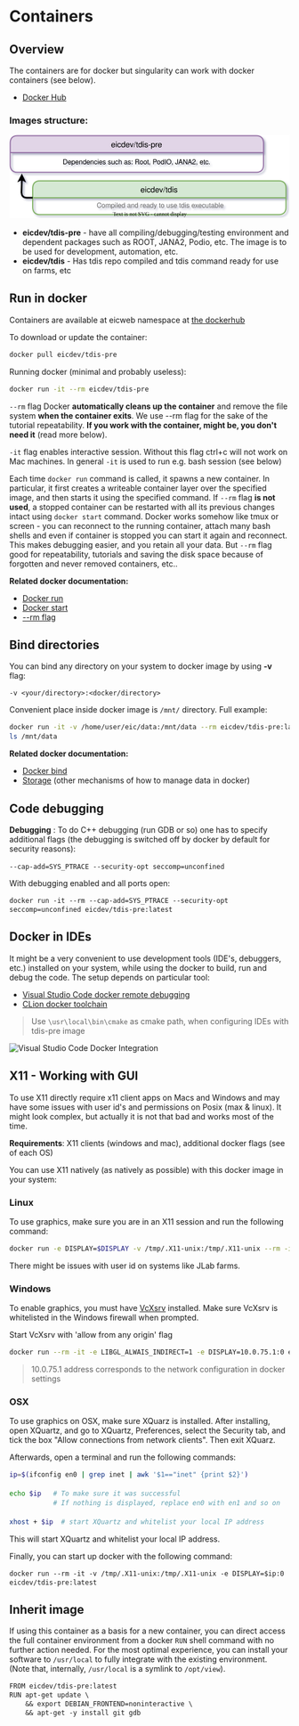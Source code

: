 # Containers

## Overview

The containers are for docker but singularity can work with docker containers (see below).

- [Docker Hub](https://hub.docker.com/u/eicdev)

### Images structure:

![hierarchy](image-hierarhy.svg)


- **eicdev/tdis-pre** - have all compiling/debugging/testing environment and dependent packages such as ROOT, JANA2, Podio, etc.
  The image is to be used for development, automation, etc.  
- **eicdev/tdis** - Has tdis repo compiled and tdis command ready for use on farms, etc



## Run in docker

Containers are available at eicweb namespace at
[the dockerhub](https://hub.docker.com/u/eicweb)

To download or update the container:

```bash
docker pull eicdev/tdis-pre
```

Running docker (minimal and probably useless):

```bash
docker run -it --rm eicdev/tdis-pre
```


```--rm``` flag Docker **automatically cleans up the container** and remove the file system
**when the container exits**. We use --rm flag for the sake of the tutorial repeatability. **If you work with the container,
might be, you don't need it** (read more below).

```-it``` flag enables interactive session. Without this flag ctrl+c will not work on Mac
machines. In general `-it` is used to run e.g. bash session (see below)


Each time `docker run` command is called, it spawns a new container.
In particular, it first creates a writeable container layer over the
specified image, and then starts it using the specified command. If `--rm` flag **is not used**,
a stopped container can be restarted with all its previous changes intact using `docker start` command.
Docker works somehow like tmux or screen - you can reconnect to the running container,
attach many bash shells and even if container is stopped you can start it again and reconnect.
This makes debugging easier, and you retain all your data. But `--rm` flag good for repeatability, tutorials and 
saving the disk space because of forgotten and never removed containers, etc..

**Related docker documentation:**


- [Docker run](https://docs.docker.com/engine/reference/commandline/run/)
- [Docker start](https://docs.docker.com/engine/reference/commandline/start/)
- [--rm flag](https://docs.docker.com/engine/reference/run/#clean-up---rm)



## Bind directories

You can bind any directory on your system to docker image by using **-v** flag:

```
-v <your/directory>:<docker/directory>
```

Convenient place inside docker image is `/mnt/` directory. Full example:

```bash
docker run -it -v /home/user/eic/data:/mnt/data --rm eicdev/tdis-pre:latest
ls /mnt/data
```

**Related docker documentation:**

- [Docker bind](https://docs.docker.com/storage/bind-mounts/)
- [Storage](https://docs.docker.com/storage/) (other mechanisms of how to manage data in docker)


## Code debugging

**Debugging** : To do C++ debugging (run GDB or so) one has to specify additional flags
(the debugging is switched off by docker by default for security reasons):

```--cap-add=SYS_PTRACE --security-opt seccomp=unconfined```

With debugging enabled and all ports open:

```
docker run -it --rm --cap-add=SYS_PTRACE --security-opt seccomp=unconfined eicdev/tdis-pre:latest
```


## Docker in IDEs

It might be a very convenient to use development tools (IDE's, debuggers, etc.)
installed on your system, while using the docker to build, run and debug the code.
The setup depends on particular tool:

- [Visual Studio Code docker remote debugging](https://code.visualstudio.com/docs/remote/remote-overview)
- [CLion docker toolchain](https://www.jetbrains.com/help/clion/clion-toolchains-in-docker.html)

> Use `\usr\local\bin\cmake` as cmake path, when configuring IDEs with tdis-pre image

<img src="vscode_docker.png" width="800" alt="Visual Studio Code Docker Integration"/>

## X11 - Working with GUI

To use X11 directly require x11 client apps on Macs and Windows
and may have some issues with user id's and permissions on Posix (max & linux).
It might look complex, but actually it is not that bad and works most of the time.


**Requirements**: X11 clients (windows and mac), additional docker flags (see of each OS)

You can use X11 natively (as natively as possible) with this docker image in your system:

### Linux

To use graphics, make sure you are in an X11 session and run the following command:

```bash
docker run -e DISPLAY=$DISPLAY -v /tmp/.X11-unix:/tmp/.X11-unix --rm -it --user $(id -u) eicdev/tdis-pre:latest
```

There might be issues with user id on systems like JLab farms.

### Windows

To enable graphics, you must have [VcXsrv](https://sourceforge.net/projects/vcxsrv/files/latest/download) installed.
Make sure VcXsrv is whitelisted in the Windows firewall when prompted.

Start VcXsrv with 'allow from any origin' flag

```bash
docker run --rm -it -e LIBGL_ALWAIS_INDIRECT=1 -e DISPLAY=10.0.75.1:0 eicdev/tdis-pre:latest
```

> 10.0.75.1 address corresponds to the network configuration in docker settings


### OSX

To use graphics on OSX, make sure XQuarz is installed.
After installing, open XQuartz, and go to XQuartz, Preferences, select the Security tab, and tick the box
"Allow connections from network clients". Then exit XQuarz.

Afterwards, open a terminal and run the following commands:

```bash
ip=$(ifconfig en0 | grep inet | awk '$1=="inet" {print $2}')

echo $ip   # To make sure it was successful
           # If nothing is displayed, replace en0 with en1 and so on

xhost + $ip  # start XQuartz and whitelist your local IP address

```

This will start XQuartz and whitelist your local IP address.

Finally, you can start up docker with the following command:

```
docker run --rm -it -v /tmp/.X11-unix:/tmp/.X11-unix -e DISPLAY=$ip:0 eicdev/tdis-pre:latest
```


## Inherit image

If using this container as a basis for a new container, you can direct access
the full container environment from a docker ``RUN`` shell command with no further
action needed. For the most optimal experience, you can install your software to
``/usr/local`` to fully integrate with the existing environment. (Note that, internally,
``/usr/local`` is a symlink to ``/opt/view``).

```
FROM eicdev/tdis-pre:latest
RUN apt-get update \
    && export DEBIAN_FRONTEND=noninteractive \
    && apt-get -y install git gdb
```
